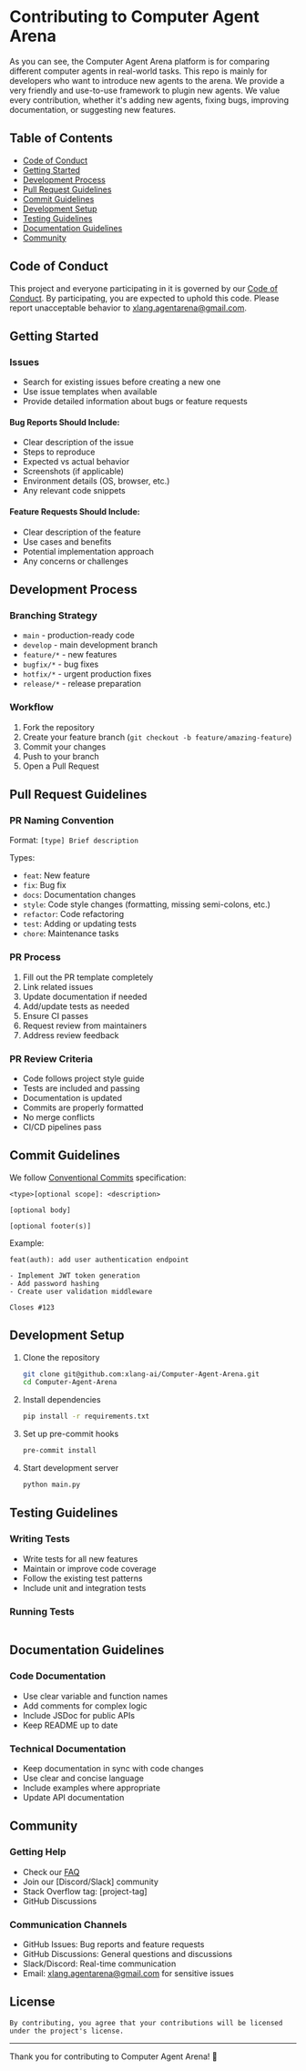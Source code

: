 # Contributing to Computer Agent Arena

As you can see, the Computer Agent Arena platform is for comparing different computer agents in real-world tasks. This repo is mainly for developers who want to introduce new agents to the arena. We provide a very friendly and use-to-use framework to plugin new agents. We value every contribution, whether it's adding new agents, fixing bugs, improving documentation, or suggesting new features.

## Table of Contents
- [Code of Conduct](#code-of-conduct)
- [Getting Started](#getting-started)
- [Development Process](#development-process)
- [Pull Request Guidelines](#pull-request-guidelines)
- [Commit Guidelines](#commit-guidelines)
- [Development Setup](#development-setup)
- [Testing Guidelines](#testing-guidelines)
- [Documentation Guidelines](#documentation-guidelines)
- [Community](#community)

## Code of Conduct

This project and everyone participating in it is governed by our [Code of Conduct](CODE_OF_CONDUCT.md). By participating, you are expected to uphold this code. Please report unacceptable behavior to [xlang.agentarena@gmail.com](mailto:xlang.agentarena@gmail.com).

## Getting Started

### Issues
- Search for existing issues before creating a new one
- Use issue templates when available
- Provide detailed information about bugs or feature requests

#### Bug Reports Should Include:
- Clear description of the issue
- Steps to reproduce
- Expected vs actual behavior
- Screenshots (if applicable)
- Environment details (OS, browser, etc.)
- Any relevant code snippets

#### Feature Requests Should Include:
- Clear description of the feature
- Use cases and benefits
- Potential implementation approach
- Any concerns or challenges

## Development Process

### Branching Strategy
- `main` - production-ready code
- `develop` - main development branch
- `feature/*` - new features
- `bugfix/*` - bug fixes
- `hotfix/*` - urgent production fixes
- `release/*` - release preparation

### Workflow
1. Fork the repository
2. Create your feature branch (`git checkout -b feature/amazing-feature`)
3. Commit your changes
4. Push to your branch
5. Open a Pull Request

## Pull Request Guidelines

### PR Naming Convention
Format: `[type] Brief description`

Types:
- `feat`: New feature
- `fix`: Bug fix
- `docs`: Documentation changes
- `style`: Code style changes (formatting, missing semi-colons, etc.)
- `refactor`: Code refactoring
- `test`: Adding or updating tests
- `chore`: Maintenance tasks

### PR Process
1. Fill out the PR template completely
2. Link related issues
3. Update documentation if needed
4. Add/update tests as needed
5. Ensure CI passes
6. Request review from maintainers
7. Address review feedback

### PR Review Criteria
- Code follows project style guide
- Tests are included and passing
- Documentation is updated
- Commits are properly formatted
- No merge conflicts
- CI/CD pipelines pass

## Commit Guidelines

We follow [Conventional Commits](https://www.conventionalcommits.org/) specification:

```
<type>[optional scope]: <description>

[optional body]

[optional footer(s)]
```

Example:
```
feat(auth): add user authentication endpoint

- Implement JWT token generation
- Add password hashing
- Create user validation middleware

Closes #123
```

## Development Setup

1. Clone the repository
   ```bash
   git clone git@github.com:xlang-ai/Computer-Agent-Arena.git
   cd Computer-Agent-Arena
   ```

2. Install dependencies
   ```bash
   pip install -r requirements.txt
   ```

3. Set up pre-commit hooks
   ```bash
   pre-commit install
   ```

5. Start development server
   ```bash
   python main.py
   ```

## Testing Guidelines

### Writing Tests
- Write tests for all new features
- Maintain or improve code coverage
- Follow the existing test patterns
- Include unit and integration tests

### Running Tests
```bash

```

## Documentation Guidelines

### Code Documentation
- Use clear variable and function names
- Add comments for complex logic
- Include JSDoc for public APIs
- Keep README up to date

### Technical Documentation
- Keep documentation in sync with code changes
- Use clear and concise language
- Include examples where appropriate
- Update API documentation

## Community

### Getting Help
- Check our [FAQ](link-to-faq)
- Join our [Discord/Slack] community 
- Stack Overflow tag: [project-tag]
- GitHub Discussions

### Communication Channels
- GitHub Issues: Bug reports and feature requests
- GitHub Discussions: General questions and discussions
- Slack/Discord: Real-time communication
- Email: [xlang.agentarena@gmail.com](mailto:xlang.agentarena@gmail.com) for sensitive issues

## License

    By contributing, you agree that your contributions will be licensed under the project's license.

---

Thank you for contributing to Computer Agent Arena! 🎉 
